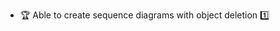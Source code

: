 * <span id="outcome-sequenceDiagrams-objectDeletion-one">:trophy: Able to create sequence diagrams with object deletion :one:</span>
